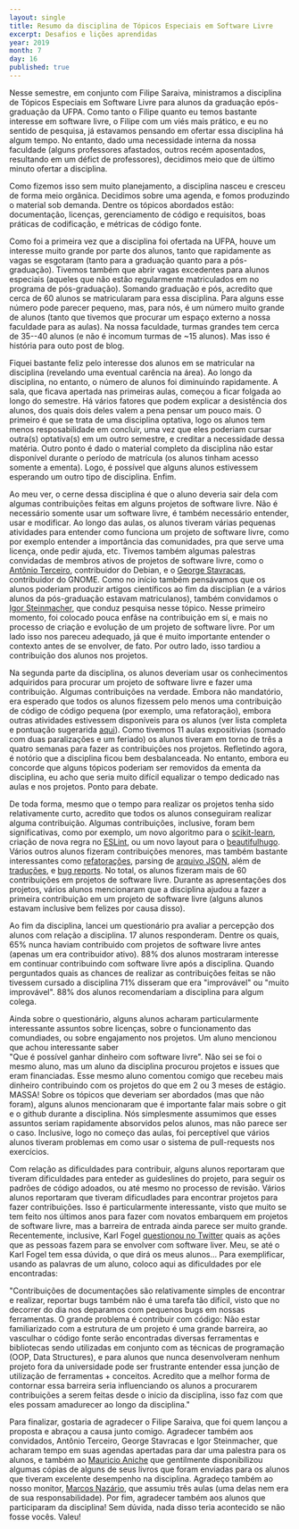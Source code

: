 ```yaml
---
layout: single
title: Resumo da disciplina de Tópicos Especiais em Software Livre
excerpt: Desafios e lições aprendidas
year: 2019
month: 7
day: 16
published: true
---
```


Nesse semestre, em conjunto com Filipe Saraiva, ministramos a disciplina de
Tópicos Especiais em Software Livre para alunos da graduação epós-graduação
da UFPA. Como tanto o Filipe quanto eu temos bastante interesse em software
livre, o Filipe com um viés mais prático, e eu no sentido de pesquisa, já
estavamos pensando em ofertar essa disciplina há algum tempo. No entanto, dado
uma necessidade interna da nossa faculdade (alguns professores afastados, outros
recém aposentados, resultando em um défict de professores), decidimos meio que de
último minuto ofertar a disciplina.

Como fizemos isso sem muito planejamento, a disciplina nasceu e cresceu de forma
meio orgânica. Decidimos sobre uma agenda, e fomos produzindo o material sob
demanda. Dentre os tópicos abordados estão: documentação, licenças, gerenciamento
de código e requisitos, boas práticas de codificação, e métricas de código fonte.

Como foi a primeira vez que a disciplina foi ofertada na UFPA, houve um interesse
muito grande por parte dos alunos, tanto que rapidamente as vagas se esgotaram
(tanto para a graduação quanto para a pós-graduação). Tivemos também que abrir vagas
excedentes para alunos especiais (aqueles que não estão regularmente matriculados
em no programa de pós-graduação). Somando graduação e pós, acredito que cerca
de 60 alunos se matricularam para essa disciplina. Para alguns esse número pode
parecer pequeno, mas, para nós, é um número muito grande de alunos (tanto que
tivemos que procurar um espaço externo a nossa faculdade para as aulas). Na nossa
faculdade, turmas grandes tem cerca de 35--40 alunos (e não é incomum turmas de
~15 alunos). Mas isso é história para outo post de blog.

Fiquei bastante feliz pelo interesse dos alunos em se matricular na disciplina
(revelando uma eventual carência na área). Ao longo da disciplina, no entanto,
o número de alunos foi diminuindo rapidamente. A sala, que ficava apertada nas
primeiras aulas, começou a ficar folgada ao longo do semestre. Há vários fatores
que podem explicar a desistência dos alunos, dos quais dois deles valem a pena
pensar um pouco mais. O primeiro é que se trata de uma disciplina optativa, logo
os alunos tem menos resposabilidade em concluir, uma vez que eles poderiam cursar
outra(s) optativa(s) em um outro semestre, e creditar a necessidade dessa matéria.
Outro ponto é dado o material completo da disciplina não estar disponível durante
o período de matrícula (os alunos tinham acesso somente a ementa). Logo, é possível
que alguns alunos estivessem esperando um outro tipo de disciplina. Enfim.

Ao meu ver, o cerne dessa disciplina é que o aluno deveria sair dela com algumas
contribuições feitas em alguns projetos de software livre. Não é necessário somente
usar um software livre, é também necessário entender, usar e modificar. Ao longo
das aulas, os alunos tiveram várias pequenas atividades para entender como funciona
um projeto de software livre, como por exemplo entender a importância das
comunidades, pra que serve uma licença, onde pedir ajuda, etc. Tivemos também
algumas palestras convidadas de membros ativos de projetos de software livre,
como o [Antônio Terceiro](http://softwarelivre.org/terceiro), contribuidor do Debian, e o [George Stavracas](https://feaneron.com), contribuidor
do GNOME. Como no início também pensávamos que os alunos poderiam produzir artigos
científicos ao fim da disciplian (e a vários alunos da pós-graduação estavam
matriculanos), também convidamos o [Igor Steinmacher](www.igor.pro.br), que conduz pesquisa
nesse tópico. Nesse primeiro momento, foi
colocado pouca enfâse na contribuição em sí, e mais no processo de criação e
evolução de um projeto de software livre. Por um lado isso nos pareceu adequado,
já que é muito importante entender o contexto antes de se envolver, de fato. Por
outro lado, isso tardiou a contribuição dos alunos nos projetos.

Na segunda parte da disciplina, os alunos deveriam usar os conhecimentos adquiridos
para procurar um projeto de software livre e fazer uma contribuição. Algumas
contribuições na verdade. Embora não mandatório, era esperado que todos os alunos
fizessem pelo menos uma contribuição de código de código pequena (por exemplo,
uma refatoração), embora outras  atividades estivessem disponíveis para os alunos
(ver lista completa e pontuação sugerarida [aqui](https://github.com/gustavopinto/tesl/blob/master/trabalho-final.md)).
Como tivemos 11 aulas expositivias (somado com duas paralizações e um feriado)
os alunos tiveram em torno de três a quatro semanas para fazer as contribuições
nos projetos. Refletindo agora, é notório que a disciplina ficou bem desbalanceada.
No entanto, embora eu concorde que alguns tópicos poderiam ser removidos da ementa
da disciplina, eu acho que seria muito difícil equalizar o tempo dedicado nas aulas
e nos projetos. Ponto para debate.

De toda forma, mesmo que o tempo para realizar os projetos tenha sido relativamente
curto, acredito que todos os alunos conseguiram realizar alguma contribuição.
Algumas contribuições, inclusive, foram bem significativas, como por exemplo, um
novo algoritmo para o [scikit-learn](https://github.com/scikit-learn/scikit-learn/pull/14239),
criação de nova regra no [ESLint](https://github.com/sindresorhus/eslint-plugin-unicorn/pull/302),
ou um novo layout para o [beautifulhugo](https://github.com/halogenica/beautifulhugo/pull/287).
Vários outros alunos fizeram contribuições menores, mas também bastante interessantes
como [refatorações](https://github.com/GoogleCloudPlatform/oozie-to-airflow/pull/272), parsing de [arquivo JSON](https://github.com/edsu/pymarc/pull/137), além de [traduções](https://github.com/python-gsoc/python-blogs/pull/240), e [bug reports](https://github.com/CiviWiki/OpenCiviWiki/pull/537). No total, os alunos
fizeram mais de 60 contribuições em projetos de software livre. Durante as
apresentações dos projetos, vários alunos mencionaram que a disciplina ajudou
a fazer a primeira contribuição em um projeto de software livre (alguns alunos
estavam inclusive bem felizes por causa disso).

Ao fim da disciplina, lancei um questionário pra avaliar a percepção dos alunos
com relação a disciplina. 17 alunos responderam. Dentre os quais, 65% nunca haviam
contribuido com projetos de software livre antes (apenas um era contribuidor ativo).
88% dos alunos mostraram interesse em continuar contribuindo com software livre
após a disciplina. Quando perguntados quais as chances de realizar as contribuições
feitas se não tivessem cursado a disciplina 71% disseram que era "improvável" ou
"muito improvável". 88% dos alunos recomendariam a disciplina para algum colega.


Ainda sobre o questionário, alguns alunos acharam particularmente interessante
assuntos sobre licenças, sobre o funcionamento das comundiades, ou sobre
engajamento nos projetos. Um aluno mencionou que achou interessante saber  
"Que é possível ganhar dinheiro com software livre". Não sei se foi o mesmo aluno,
mas um aluno da disciplina procurou projetos e issues que eram financiadas. Esse
mesmo aluno comentou comigo que recebeu mais dinheiro contribuindo com os projetos
do que em 2 ou 3 meses de estágio. MASSA!
Sobre os tópicos que deveriam ser abordados (mas que não foram), alguns alunos
mencionaram que é importante falar mais sobre o git e o github durante a disciplina.
Nós simplesmente assumimos que esses assuntos seriam rapidamente absorvidos pelos
alunos, mas não parece ser o caso. Inclusive, logo no começo das aulas, foi
perceptível que vários alunos tiveram problemas em como usar o sistema de
pull-requests nos exercícios.

Com relação as dificuldades para contribuir, alguns alunos
reportaram que tiveram dificuldades para enteder as guideslines do projeto, para
seguir os padrões de código adoados, ou até mesmo no processo de revisão. Vários
alunos reportaram que tiveram dificudlades para encontrar projetos para fazer
contribuições. Isso é particularmente interessante, visto que muito se tem feito
nos últimos anos para fazer com novatos embarquem em projetos de software livre,
mas a barreira de entrada ainda parece ser muito grande. Recentemente, inclusive,
Karl Fogel [questionou no Twitter](https://twitter.com/kfogel/status/1144648353873051649)
quais as ações que as pessoas fazem para se envolver com software liver. Meu, se
até o Karl Fogel tem essa dúvida, o que dirá os meus alunos... Para exemplificar,
usando as palavras de um aluno, coloco aqui as dificuldades por ele encontradas:


"Contribuições de documentações são relativamente simples de encontrar e realizar, reportar bugs também não é uma tarefa tão difícil, visto que no decorrer do dia nos deparamos com pequenos bugs em nossas ferramentas. O grande problema é contribuir com código: Não estar familiarizado com a estrutura de um projeto é uma grande barreira, ao vasculhar o código fonte serão encontradas diversas ferramentas e bibliotecas sendo utilizadas em conjunto com as técnicas de programação (OOP, Data Structures), e para alunos que nunca desenvolveram nenhum projeto fora da universidade pode ser frustrante entender essa junção de utilização de ferramentas + conceitos. Acredito que a melhor forma de contornar essa barreira seria influenciando os alunos a procurarem contribuições a serem feitas desde o inicio da disciplina, isso faz com que eles possam amadurecer ao longo da disciplina."

Para finalizar, gostaria de agradecer o Filipe Saraiva, que foi quem lançou a
proposta e abraçou a causa junto comigo. Agradecer também aos convidados,
Antônio Terceiro, George Stavracas e Igor Steinmacher, que acharam tempo em suas
agendas apertadas para dar uma palestra para os alunos, e também ao [Mauricio Aniche](https://www.mauricioaniche.com/)
que gentilmente disponibilizou algumas cópias de alguns de seus livros que foram
enviadas para os alunos que tiveram excelente desempenho na disciplina. Agradeço
também ao nosso monitor, [Marcos Nazário](https://github.com/felipenazario), que assumiu três aulas (uma delas nem
era de sua responsabilidade). Por fim, agradecer também aos alunos que participaram
da disciplina! Sem dúvida, nada disso teria acontecido se não fosse vocês. Valeu!
